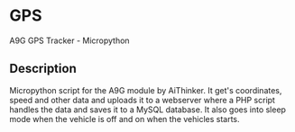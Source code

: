 # GPS
A9G GPS Tracker - Micropython

## Description
Micropython script for the A9G module by AiThinker. It get's coordinates, speed and other data and uploads it to a webserver where a PHP script handles the data and saves it to a MySQL database. It also goes into sleep mode when the vehicle is off and on when the vehicles starts.
